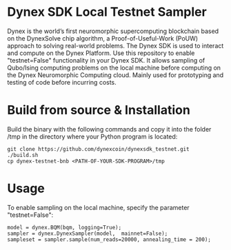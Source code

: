 # Dynex SDK Local Testnet Sampler
Dynex is the world’s first neuromorphic supercomputing blockchain based on the DynexSolve chip algorithm, a Proof-of-Useful-Work (PoUW) approach to solving real-world problems. The Dynex SDK is used to interact and compute on the Dynex Platform. Use this repository to enable "testnet=False" functionality in your Dynex SDK. It allows sampling of Qubo/Ising computing problems on the local machine before computing on the Dynex Neuromorphic Computing cloud. Mainly used for prototyping and testing of code before incurring costs.

# Build from source & Installation

Build the binary with the following commands and copy it into the folder /tmp in the directory where your Python program is located:

```
git clone https://github.com/dynexcoin/dynexsdk_testnet.git
./build.sh
cp dynex-testnet-bnb <PATH-OF-YOUR-SDK-PROGRAM>/tmp
```

# Usage

To enable sampling on the local machine, specify the parameter "testnet=False":

```
model = dynex.BQM(bqm, logging=True);
sampler = dynex.DynexSampler(model,  mainnet=False);
sampleset = sampler.sample(num_reads=20000, annealing_time = 200);
```

